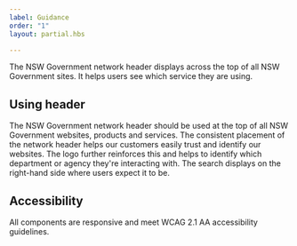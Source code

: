```yaml
---
label: Guidance
order: "1"
layout: partial.hbs

---
```

The NSW Government network header displays across the top of all NSW Government sites. It helps users see which service they are using.

## Using header

The NSW Government network header should be used at the top of all NSW Government websites, products and services. The consistent placement of the network header helps our customers easily trust and identify our websites. The logo further reinforces this and helps to identify which department or agency they're interacting with. The search displays on the right-hand side where users expect it to be.

## Accessibility

All components are responsive and meet WCAG 2.1 AA accessibility guidelines.